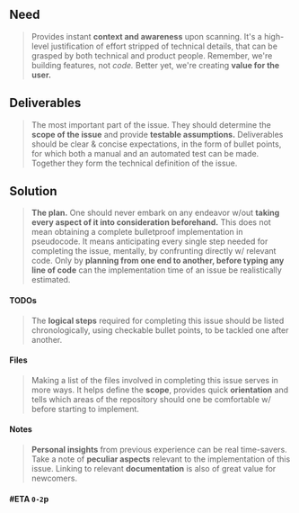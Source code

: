 ## Need
> Provides instant __context and awareness__ upon scanning. It's a high-level justification of effort stripped of technical details, that can be grasped by both technical and product people. Remember, we're building features, not _code._ Better yet, we're creating __value for the user.__

## Deliverables
> The most important part of the issue. They should determine the __scope of the issue__ and provide __testable assumptions.__ Deliverables should be clear & concise expectations, in the form of bullet points, for which both a manual and an automated test can be made. Together they form the technical definition of the issue.

## Solution
> __The plan.__ One should never embark on any endeavor w/out __taking every aspect of it into consideration beforehand.__ This does not mean obtaining a complete bulletproof implementation in pseudocode. It means anticipating every single step needed for completing the issue, mentally, by confrunting directly w/ relevant code. Only by __planning from one end to another, before typing any line of code__ can the implementation time of an issue be realistically estimated.

#### TODOs
> The __logical steps__ required for completing this issue should be listed chronologically, using checkable bullet points, to be tackled one after another.

#### Files
> Making a list of the files involved in completing this issue serves in more ways. It helps define the __scope__, provides quick __orientation__ and tells which areas of the repository should one be comfortable w/ before starting to implement.

#### Notes
> __Personal insights__ from previous experience can be real time-savers. Take a note of __peculiar aspects__ relevant to the implementation of this issue. Linking to relevant __documentation__ is also of great value for newcomers.

#### #ETA `0-2`p
